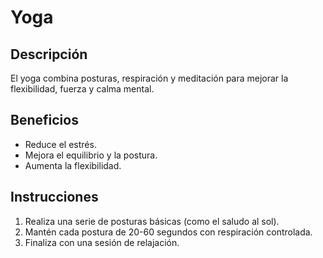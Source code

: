 # Yoga

## Descripción
El yoga combina posturas, respiración y meditación para mejorar la flexibilidad, fuerza y calma mental.

## Beneficios
- Reduce el estrés.
- Mejora el equilibrio y la postura.
- Aumenta la flexibilidad.

## Instrucciones
1. Realiza una serie de posturas básicas (como el saludo al sol).
2. Mantén cada postura de 20-60 segundos con respiración controlada.
3. Finaliza con una sesión de relajación.